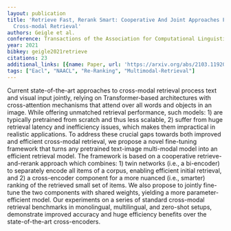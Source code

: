```yaml
---
layout: publication
title: 'Retrieve Fast, Rerank Smart: Cooperative And Joint Approaches For Improved
  Cross-modal Retrieval'
authors: Geigle et al.
conference: Transactions of the Association for Computational Linguistics
year: 2021
bibkey: geigle2021retrieve
citations: 23
additional_links: [{name: Paper, url: 'https://arxiv.org/abs/2103.11920'}]
tags: ["Eacl", "NAACL", "Re-Ranking", "Multimodal-Retrieval"]
---
```

Current state-of-the-art approaches to cross-modal retrieval process text and
visual input jointly, relying on Transformer-based architectures with
cross-attention mechanisms that attend over all words and objects in an image.
While offering unmatched retrieval performance, such models: 1) are typically
pretrained from scratch and thus less scalable, 2) suffer from huge retrieval
latency and inefficiency issues, which makes them impractical in realistic
applications. To address these crucial gaps towards both improved and efficient
cross-modal retrieval, we propose a novel fine-tuning framework that turns any
pretrained text-image multi-modal model into an efficient retrieval model. The
framework is based on a cooperative retrieve-and-rerank approach which
combines: 1) twin networks (i.e., a bi-encoder) to separately encode all items
of a corpus, enabling efficient initial retrieval, and 2) a cross-encoder
component for a more nuanced (i.e., smarter) ranking of the retrieved small set
of items. We also propose to jointly fine-tune the two components with shared
weights, yielding a more parameter-efficient model. Our experiments on a series
of standard cross-modal retrieval benchmarks in monolingual, multilingual, and
zero-shot setups, demonstrate improved accuracy and huge efficiency benefits
over the state-of-the-art cross-encoders.